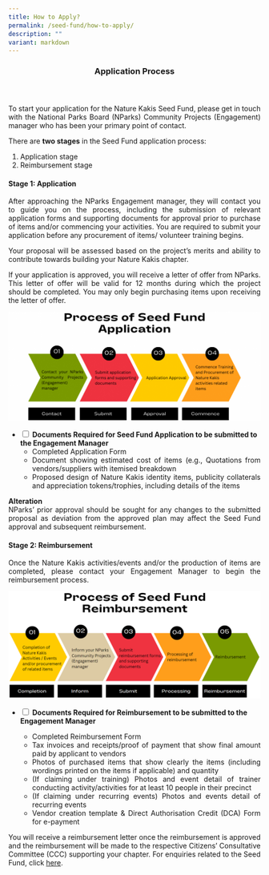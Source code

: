 ```yaml
---
title: How to Apply?
permalink: /seed-fund/how-to-apply/
description: ""
variant: markdown
---
```

<style>
a[target="_blank"]:after {
	content:none;
	margin: 0 3px 0 5px;
	}

details {
	cursor: pointer;
	}

details > summary {
	text-indent:-22px;
	margin-left:22px;
	}

details > ul li {
	margin-left: 22px;
	}
</style>

<header>
	<h3>Application Process</h3>
</header>


<p align="justify">To start your application for the Nature Kakis Seed Fund, please get in touch with the National Parks Board (NParks) Community Projects (Engagement) manager who has been your primary point of contact.</p>
<p align="justify">There are <b>two stages</b> in the Seed Fund application process:</p>
<ol>
	<li>Application stage</li>
	<li>Reimbursement stage</li>
</ol>

<h4>Stage 1: Application</h4>
<p align="justify">After approaching the NParks Engagement manager, they will contact you to guide you on the process, including the submission of relevant application forms and supporting documents for approval prior to purchase of items and/or commencing your activities. You are required to submit your application before any procurement of items/ volunteer training begins.</p>
<p align="justify">Your proposal will be assessed based on the project’s merits and ability to contribute towards building your Nature Kakis chapter.</p>
<p align="justify">If your application is approved, you will receive a letter of offer from NParks. This letter of offer will be valid for 12 months during which the project should be completed. You may only begin purchasing items upon receiving the letter of offer.</p>

<img src="/images/Seed%20Fund/seed%20fund%201.png"><br>

<ul class="jeyllcodex_accordion">
	<li><input type="checkbox" id="accordion1">
		<label for="accordion1"><strong>Documents Required for Seed Fund Application to be submitted to the Engagement Manager</strong></label>
			<ul align="justify">
				<li>Completed Application Form</li>
				<li>Document showing estimated cost of items (e.g., Quotations from vendors/suppliers with itemised breakdown</li>
				<li>Proposed design of Nature Kakis identity items, publicity collaterals and appreciation tokens/trophies, including details of the items</li>
			</ul>
	<div></div></li>
</ul>

<p align="justify"><b>Alteration</b><br>NParks’ prior approval should be sought for any changes to the submitted proposal as deviation from the approved plan may affect the Seed Fund approval and subsequent reimbursement.</p>
	
<h4>Stage 2: Reimbursement</h4>
<p align="justify">Once the Nature Kakis activities/events and/or the production of items are completed, please contact your Engagement Manager to begin the reimbursement process.</p>

<img src="/images/Seed%20Fund/seed%20fund%205.PNG"><br>

<ul class="jeyllcodex_accordion">
	<li><input type="checkbox" id="accordion2">
		<label for="accordion2"><strong>Documents Required for Reimbursement to be submitted to the Engagement Manager</strong></label><div>
			<ul align="justify">
				<li>Completed Reimbursement Form</li>
				<li>Tax invoices and receipts/proof of payment that show final amount paid by applicant to vendors</li>
				<li>Photos of purchased items that show clearly the items (including wordings printed on the items if applicable) and quantity</li>
				<li>(If claiming under training) Photos and event detail of trainer conducting activity/activities for at least 10 people in their precinct</li>
				<li>(If claiming under recurring events) Photos and events detail of recurring events</li>
				<li>Vendor creation template &amp; Direct Authorisation Credit (DCA) Form for e-payment</li>
			</ul>
	</div></li>
</ul>

<p align="justify">You will receive a reimbursement letter once the reimbursement is approved and the reimbursement will be made to the respective Citizens’ Consultative Committee (CCC) supporting your chapter. For enquiries related to the Seed Fund, click <a rel="noopener noreferrer" target="_blank" href="https://go.gov.sg/nk-formsg-enquiries">here</a>.</p>